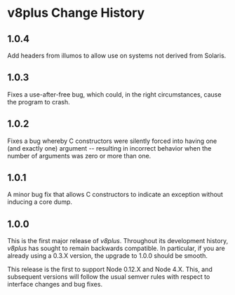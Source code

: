 # v8plus Change History

## 1.0.4

Add headers from illumos to allow use on systems not derived from Solaris.

## 1.0.3

Fixes a use-after-free bug, which could, in the right circumstances, cause
the program to crash.

## 1.0.2

Fixes a bug whereby C constructors were silently forced into having one
(and exactly one) argument -- resulting in incorrect behavior when the
number of arguments was zero or more than one.

## 1.0.1

A minor bug fix that allows C constructors to indicate an exception without
inducing a core dump.

## 1.0.0

This is the first major release of *v8plus*.  Throughout its development
history, *v8plus* has sought to remain backwards compatible.  In particular, if
you are already using a 0.3.X version, the upgrade to 1.0.0 should be smooth.

This release is the first to support Node 0.12.X and Node 4.X.  This, and
subsequent versions will follow the usual semver rules with respect to
interface changes and bug fixes.


